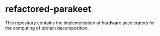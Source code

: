 # refactored-parakeet
This repository contains the implementation of hardware accelerators for the computing of protein decomposition.
